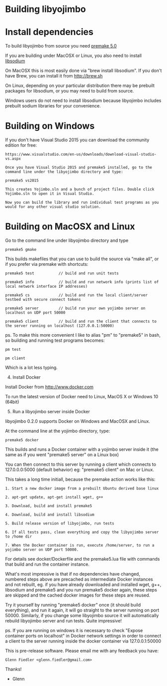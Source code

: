 
Building libyojimbo
===================



# Install dependencies 

To build libyojimbo from source you need [premake 5.0](https://premake.github.io/download.html)

If you are building under MacOSX or Linux, you also need to install [libsodium](https://github.com/jedisct1/libsodium)

On MacOSX this is most easily done via "brew install libsodium". If you don't have Brew, you can install it from <http://brew.sh>

On Linux, depending on your particular distribution there may be prebuilt packages for libsodium, or you may need to build from source. 

Windows users do not need to install libsodium because libyojimbo includes prebuilt sodium libraries for your convenience.


# Building on Windows

If you don't have Visual Studio 2015 you can download the community edition for free:

    https://www.visualstudio.com/en-us/downloads/download-visual-studio-vs.aspx

    Once you have Visual Studio 2015 and premake5 installed, go to the command line under the libyojimbo directory and type:

    premake5 vs2015

    This creates Yojimbo.sln and a bunch of project files. Double click Yojimbo.sln to open it in Visual Studio.

    Now you can build the library and run individual test programs as you would for any other visual studio solution.


# Building on MacOSX and Linux

Go to the command line under libyojimbo directory and type

    premake5 gmake

This builds makefiles that you can use to build the source via "make all", or if you prefer via premake with shortcuts:

    premake5 test           // build and run unit tests

    premake5 info           // build and run network info (prints list of local network interface IP addresses)

    premake5 cs             // build and run the local client/server testbed with secure connect tokens

    premake5 server         // build run your own yojimbo server on localhost on UDP port 50000

    premake5 client         // build and run the client that connects to the server running on localhost (127.0.0.1:50000)

ps. To make this more convenient I like to alias "pm" to "premake5" in bash, so building and running test programs becomes:

    pm test

    pm client

Which is a lot less typing.




4. Install Docker

Install Docker from http://www.docker.com

To run the latest version of Docker need to Linux, MacOS X or Windows 10 (64bit)




5. Run a libyojimbo server inside Docker

libyojimbo 0.2.0 supports Docker on Windows and MacOSX and Linux.

At the command line at the yojimbo directory, type:

    premake5 docker

This builds and runs a Docker container with a yojimbo server inside it (the same as if you went "premake5 server" on a Linux box)

You can then connect to this server by running a client which connects to 127.0.0.0:5000 (default behavior) eg: "premake5 client" on Mac or Linux.

This takes a long time initiall, because the premake action works like this:

    1. Start a new docker image from a prebuilt Ubuntu derived base linux

    2. apt-get update, apt-get install wget, g++

    3. Download, build and install premake5

    4. Download, build and install libsodium

    5. Build release version of libyojimbo, run tests

    6. If all tests pass, clean everything and copy the libyojimbo server to /home dir

    7. When the Docker container is run, execute /home/server, to run a yojimbo server on UDP port 50000.

For details see docker/Dockerfile and the premake5.lua file with commands that build and run the container instance.

What's most impressive is that if no dependencies have changed, numbered steps above are precached as intermediate
Docker instances and not rebuilt, eg. if you have already downloaded and installed wget, g++, libsodium and premake5
and you run premake5 docker again, these steps are skipped and the cached docker images for these steps are reused.

Try it yourself by running "premake5 docker" once (it should build everything), and run it again, it will go straight
to the server running on port 50000. Similarly, if you change some libyojimbo source it will automatically rebuild
libyojimbo server and run tests. Quite impressive!

ps. If you are running on windows it is necessary to check "Expose container ports on localhost" in Docker network 
settings in order to connect a client to the server running inside the docker container via 127.0.0.1:50000



This is pre-release software. Please email me with any feedback you have: 

    Glenn Fiedler <glenn.fiedler@gmail.com>

Thanks!

 - Glenn
